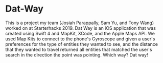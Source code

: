 # Dat-Way
This is a project my team (Josiah Parappally, Sam Yu, and Tony Wang) worked on at Starterhacks 2019. 
Dat Way is an iOS application that was created using Swift 4 and MapKit, XCode, and the Apple Maps API. 
We used Map Kits to connect to the phone's Gyroscope and given a user's preferences for the type of entities they wanted to see, and the distance that they wanted to travel returned all entities that matched the user's search in the direction the point was pointing. 
Which way? Dat way!
